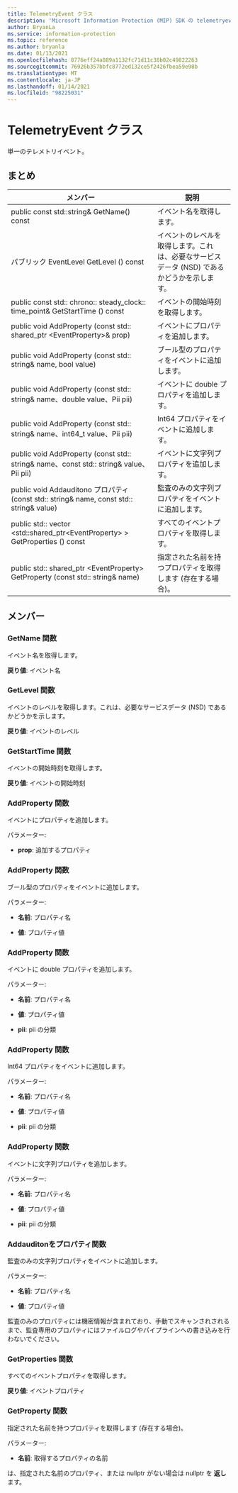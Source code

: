 ```yaml
---
title: TelemetryEvent クラス
description: 'Microsoft Information Protection (MIP) SDK の telemetryevent:: undefined クラスを文書にします。'
author: BryanLa
ms.service: information-protection
ms.topic: reference
ms.author: bryanla
ms.date: 01/13/2021
ms.openlocfilehash: 8776eff24a889a1132fc71d11c38b02c49822263
ms.sourcegitcommit: 76926b357bbfc8772ed132ce5f2426fbea59e98b
ms.translationtype: MT
ms.contentlocale: ja-JP
ms.lasthandoff: 01/14/2021
ms.locfileid: "98225031"
---
```

# <a name="class-telemetryevent"></a>TelemetryEvent クラス 
単一のテレメトリイベント。
  
## <a name="summary"></a>まとめ
 メンバー                        | 説明                                
--------------------------------|---------------------------------------------
public const std::string& GetName() const  |  イベント名を取得します。
パブリック EventLevel GetLevel () const  |  イベントのレベルを取得します。これは、必要なサービスデータ (NSD) であるかどうかを示します。
public const std:: chrono:: steady_clock:: time_point& GetStartTime () const  |  イベントの開始時刻を取得します。
public void AddProperty (const std:: shared_ptr \<EventProperty\>& prop)  |  イベントにプロパティを追加します。
public void AddProperty (const std:: string& name, bool value)  |  ブール型のプロパティをイベントに追加します。
public void AddProperty (const std:: string& name、double value、Pii pii)  |  イベントに double プロパティを追加します。
public void AddProperty (const std:: string& name、int64_t value、Pii pii)  |  Int64 プロパティをイベントに追加します。
public void AddProperty (const std:: string& name、const std:: string& value、Pii pii)  |  イベントに文字列プロパティを追加します。
public void Addauditono プロパティ (const std:: string& name, const std:: string& value)  |  監査のみの文字列プロパティをイベントに追加します。
public std:: vector \<std::shared_ptr\<EventProperty\> \> GetProperties () const  |  すべてのイベントプロパティを取得します。
public std:: shared_ptr \<EventProperty\> GetProperty (const std:: string& name)  |  指定された名前を持つプロパティを取得します (存在する場合)。
  
## <a name="members"></a>メンバー
  
### <a name="getname-function"></a>GetName 関数
イベント名を取得します。

  
**戻り値**: イベント名
  
### <a name="getlevel-function"></a>GetLevel 関数
イベントのレベルを取得します。これは、必要なサービスデータ (NSD) であるかどうかを示します。

  
**戻り値**: イベントのレベル
  
### <a name="getstarttime-function"></a>GetStartTime 関数
イベントの開始時刻を取得します。

  
**戻り値**: イベントの開始時刻
  
### <a name="addproperty-function"></a>AddProperty 関数
イベントにプロパティを追加します。

パラメーター:  
* **prop**: 追加するプロパティ


  
### <a name="addproperty-function"></a>AddProperty 関数
ブール型のプロパティをイベントに追加します。

パラメーター:  
* **名前**: プロパティ名 


* **値**: プロパティ値


  
### <a name="addproperty-function"></a>AddProperty 関数
イベントに double プロパティを追加します。

パラメーター:  
* **名前**: プロパティ名 


* **値**: プロパティ値 


* **pii**: pii の分類


  
### <a name="addproperty-function"></a>AddProperty 関数
Int64 プロパティをイベントに追加します。

パラメーター:  
* **名前**: プロパティ名 


* **値**: プロパティ値 


* **pii**: pii の分類


  
### <a name="addproperty-function"></a>AddProperty 関数
イベントに文字列プロパティを追加します。

パラメーター:  
* **名前**: プロパティ名 


* **値**: プロパティ値 


* **pii**: pii の分類


  
### <a name="addauditonlyproperty-function"></a>Addauditonをプロパティ関数
監査のみの文字列プロパティをイベントに追加します。

パラメーター:  
* **名前**: プロパティ名 


* **値**: プロパティ値


監査のみのプロパティには機密情報が含まれており、手動でスキャンされされるまで、監査専用のプロパティにはファイルログやパイプラインへの書き込みを行わないでください。
  
### <a name="getproperties-function"></a>GetProperties 関数
すべてのイベントプロパティを取得します。

  
**戻り値**: イベントプロパティ
  
### <a name="getproperty-function"></a>GetProperty 関数
指定された名前を持つプロパティを取得します (存在する場合)。

パラメーター:  
* **名前**: 取得するプロパティの名前



  
は、指定された名前のプロパティ、または nullptr がない場合は nullptr を **返し** ます。
